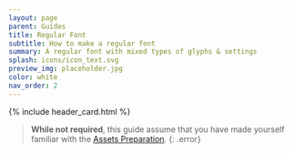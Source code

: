 ```yaml
---
layout: page
parent: Guides
title: Regular Font
subtitle: How to make a regular font
summary: A regular font with mixed types of glyphs & settings
splash: icons/icon_text.svg
preview_img: placeholder.jpg
color: white
nav_order: 2
---
```


{% include header_card.html %}

> **While not required**, this guide assume that you have made yourself familiar with the [Assets Preparation](/guides/assets-prep).
{: .error}